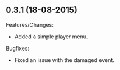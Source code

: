 ## 0.3.1 (18-08-2015)

Features/Changes:

  - Added a simple player menu.

Bugfixes:

  - Fixed an issue with the damaged event.